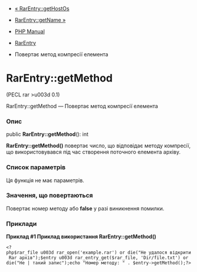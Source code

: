 - [« RarEntry::getHostOs](rarentry.gethostos.md)
- [RarEntry::getName »](rarentry.getname.md)

- [PHP Manual](index.md)
- [RarEntry](class.rarentry.md)
- Повертає метод компресії елемента

# RarEntry::getMethod

(PECL rar \>u003d 0.1)

RarEntry::getMethod — Повертає метод компресії елемента

### Опис

public **RarEntry::getMethod**(): int

**RarEntry::getMethod()** повертає число, що відповідає методу
компресії, що використовувався під час створення поточного елемента архіву.

### Список параметрів

Ця функція не має параметрів.

### Значення, що повертаються

Повертає номер методу або **false** у разі виникнення помилки.

### Приклади

**Приклад #1 Приклад використання **RarEntry::getMethod()****

` <?php$rar_file u003d rar_open('example.rar') or die("Не удалося відкрити Rar архів");$entry u003d rar_entry_get($rar_file, 'Dir/file.txt') or die("Не | такий запис");echo "Номер методу: " . $entry->getMethod();?> `
